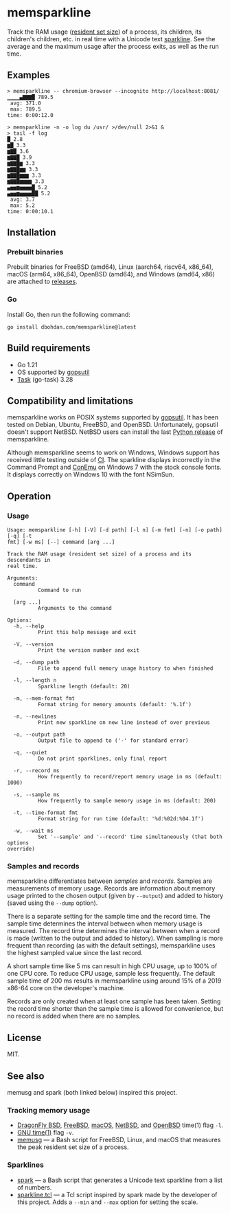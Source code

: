 # memsparkline

Track the RAM usage ([resident set size](https://en.wikipedia.org/wiki/Resident_set_size)) of a process, its children, its children's children, etc. in real time with a Unicode text [sparkline](https://en.wikipedia.org/wiki/Sparkline).
See the average and the maximum usage after the process exits, as well as the run time.

## Examples

```none
> memsparkline -- chromium-browser --incognito http://localhost:8081/
▁▁▁▁▄▇▇▇█ 789.5
 avg: 371.0
 max: 789.5
time: 0:00:12.0
```

```none
> memsparkline -n -o log du /usr/ >/dev/null 2>&1 &
> tail -f log
█ 2.8
▆█ 3.3
▆▇█ 3.6
▆▇▇█ 3.9
▆▇▇█▆ 3.3
▆▇▇█▆▆ 3.3
▆▇▇█▆▆▆ 3.3
▆▇▇█▆▆▆▆ 3.3
▄▅▅▆▅▅▅▅█ 5.2
▄▅▅▆▅▅▅▅██ 5.2
 avg: 3.7
 max: 5.2
time: 0:00:10.1
```

## Installation

### Prebuilt binaries

Prebuilt binaries for
FreeBSD (amd64),
Linux (aarch64, riscv64, x86_64),
macOS (arm64, x86_64),
OpenBSD (amd64),
and Windows (amd64, x86)
are attached to [releases](https://github.com/dbohdan/memsparkline/releases).

### Go

Install Go, then run the following command:

```shell
go install dbohdan.com/memsparkline@latest
```

## Build requirements

- Go 1.21
- OS supported by [gopsutil](https://github.com/shirou/gopsutil)
- [Task](https://taskfile.dev/) (go-task) 3.28

## Compatibility and limitations

memsparkline works on POSIX systems supported by [gopsutil](https://github.com/shirou/gopsutil).
It has been tested on Debian, Ubuntu, FreeBSD, and OpenBSD.
Unfortunately, gopsutil doesn't support NetBSD.
NetBSD users can install the last [Python release](https://pypi.org/project/memsparkline/) of memsparkline.

Although memsparkline seems to work on Windows, Windows support has received little testing outside of [CI](https://en.wikipedia.org/wiki/Continuous_integration).
The sparkline displays incorrectly in the Command Prompt and [ConEmu](https://conemu.github.io/) on Windows 7 with the stock console fonts.
It displays correctly on Windows 10 with the font NSimSun.

## Operation

### Usage

```none
Usage: memsparkline [-h] [-V] [-d path] [-l n] [-m fmt] [-n] [-o path] [-q] [-t
fmt] [-w ms] [--] command [arg ...]

Track the RAM usage (resident set size) of a process and its descendants in
real time.

Arguments:
  command
          Command to run

  [arg ...]
          Arguments to the command

Options:
  -h, --help
          Print this help message and exit

  -V, --version
          Print the version number and exit

  -d, --dump path
          File to append full memory usage history to when finished

  -l, --length n
          Sparkline length (default: 20)

  -m, --mem-format fmt
          Format string for memory amounts (default: '%.1f')

  -n, --newlines
          Print new sparkline on new line instead of over previous

  -o, --output path
          Output file to append to ('-' for standard error)

  -q, --quiet
          Do not print sparklines, only final report

  -r, --record ms
          How frequently to record/report memory usage in ms (default: 1000)

  -s, --sample ms
          How frequently to sample memory usage in ms (default: 200)

  -t, --time-format fmt
          Format string for run time (default: '%d:%02d:%04.1f')

  -w, --wait ms
          Set '--sample' and '--record' time simultaneously (that both options
override)
```

### Samples and records

memsparkline differentiates between _samples_ and _records_.
Samples are measurements of memory usage.
Records are information about memory usage printed to the chosen output (given by `--output`) and added to history (saved using the `--dump` option).

There is a separate setting for the sample time and the record time.
The sample time determines the interval between when memory usage is measured.
The record time determines the interval between when a record is made (written to the output and added to history).
When sampling is more frequent than recording (as with the default settings),
memsparkline uses the highest sampled value since the last record.

A short sample time like 5 ms can result in high CPU usage,
up to 100% of one CPU core.
To reduce CPU usage, sample less frequently.
The default sample time of 200 ms results in memsparkline using around 15% of a 2019 x86-64 core on the developer's machine.

Records are only created when at least one sample has been taken.
Setting the record time shorter than the sample time is allowed for convenience, but no record is added when there are no samples.

## License

MIT.

## See also

memusg and spark (both linked below) inspired this project.

### Tracking memory usage

* [DragonFly BSD](https://man.dragonflybsd.org/?command=time&section=ANY),
  [FreeBSD](https://man.freebsd.org/cgi/man.cgi?query=time&format=html),
  [macOS](https://ss64.com/osx/time.html),
  [NetBSD](https://man.netbsd.org/time.1),
  and [OpenBSD](https://man.openbsd.org/time)
  time(1) flag `-l`.
* [GNU time(1)](https://linux.die.net/man/1/time) flag `-v`.
* [memusg](http://gist.github.com/526585) — a Bash script for FreeBSD, Linux, and macOS that measures the peak resident set size of a process.

### Sparklines

* [spark](https://github.com/holman/spark) — a Bash script that generates a Unicode text sparkline from a list of numbers.
* [sparkline.tcl](https://wiki.tcl-lang.org/page/Sparkline) — a Tcl script inspired by spark made by the developer of this project.
  Adds a `--min` and `--max` option for setting the scale.
